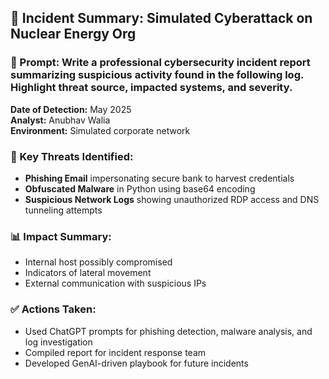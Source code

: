 ## 🧾 Incident Summary: Simulated Cyberattack on Nuclear Energy Org

### 🔹 Prompt: Write a professional cybersecurity incident report summarizing suspicious activity found in the following log. Highlight threat source, impacted systems, and severity.
**Date of Detection:** May 2025  
**Analyst:** Anubhav Walia  
**Environment:** Simulated corporate network

### 🛑 Key Threats Identified:
- **Phishing Email** impersonating secure bank to harvest credentials
- **Obfuscated Malware** in Python using base64 encoding
- **Suspicious Network Logs** showing unauthorized RDP access and DNS tunneling attempts

### 📊 Impact Summary:
- Internal host possibly compromised
- Indicators of lateral movement
- External communication with suspicious IPs

### ✅ Actions Taken:
- Used ChatGPT prompts for phishing detection, malware analysis, and log investigation
- Compiled report for incident response team
- Developed GenAI-driven playbook for future incidents
